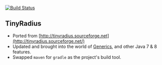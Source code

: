 [![Build Status](https://travis-ci.org/thitu/tiny-radius.svg?branch=master)](https://travis-ci.org/thitu/tiny-radius)

## TinyRadius

- Ported from [http://tinyradius.sourceforge.net](http://tinyradius.sourceforge.net/)
- Updated and brought into the world of [Generics](https://en.wikipedia.org/wiki/Generics_in_Java), and other Java 7 & 8 features.
- Swapped `maven` for `gradle` as the project's build tool.
